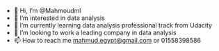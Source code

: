 - 👋 Hi, I’m @Mahmoudml
- 👀 I’m interested in data analysis
- 🌱 I’m currently learning data analysis professional track from Udacity
- 💞️ I’m looking to work a leading company in data analysis
- 📫 How to reach me mahmud.egypt@gmail.com or 01558398586

<!---
Mahmoudml/Mahmoudml is a ✨ special ✨ repository because its `README.md` (this file) appears on your GitHub profile.
You can click the Preview link to take a look at your changes.
--->
